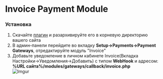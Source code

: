 <h1>Invoice Payment Module</h1>

<h3>Установка</h3>

1. Скачайте [плагин](https://github.com/Invoice-LLC/Invoice.Module.WHMCS/archive/master.zip) и разархивируйте его в корневую директорию вашего сайта
2. В админ-панели перейдите во вкладку **Setup->Payments->Payment Gateways**, отредактируйте модуль "Invoice"
3. Добавьте уведомление в личном кабинете Invoice(Вкладка Настройки->Уведомления->Добавить)
      с типом **WebHook** и адресом: **%URL сайта%/modules/gateways/callback/invoice.php**<br>
      ![Imgur](https://imgur.com/lMmKhj1.png)
